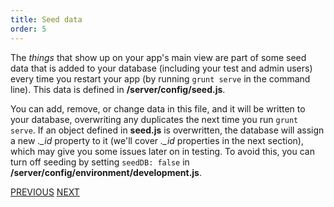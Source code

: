 ```yaml
---
title: Seed data
order: 5
---
```

The *things* that show up on your app's main view are part of some seed data that is added to your database (including your test and admin users) every time you restart your app (by running `grunt serve` in the command line). This data is defined in **/server/config/seed.js**.  

You can add, remove, or change data in this file, and it will be written to your database, overwriting any duplicates the next time you run `grunt serve`. If an object defined in **seed.js** is overwritten, the database will assign a new *.\_id* property to it (we'll cover *.\_id* properties in the next section), which may give you some issues later on in testing. To avoid this, you can turn off seeding by setting `seedDB: false` in **/server/config/environment/development.js**.

[PREVIOUS](https://github.com/FreeCodeCamp/FreeCodeCamp/wiki/Accessing-the-database-from-your-frontend)
[NEXT](https://github.com/FreeCodeCamp/FreeCodeCamp/wiki/Quick-tip:-keep-data-in-sync)